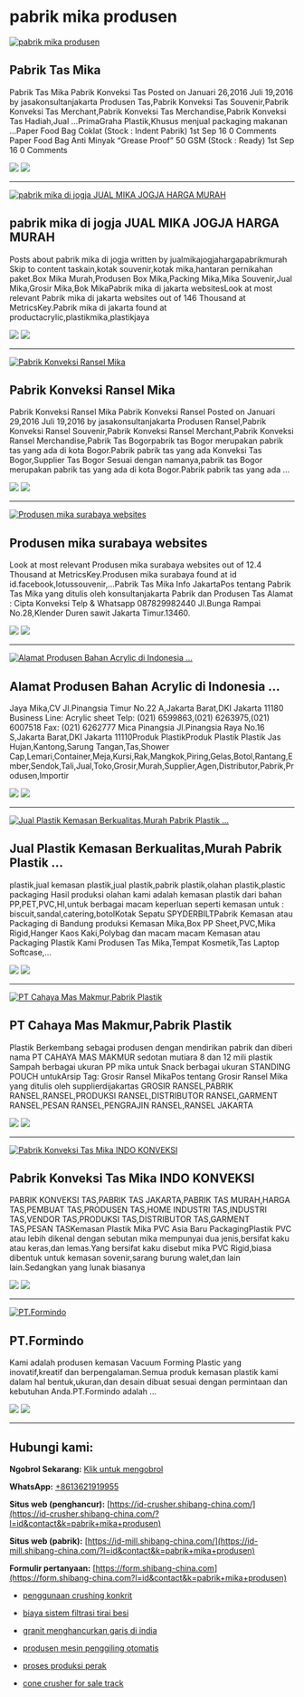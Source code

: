 # pabrik mika produsen

<a href="https://swt.shibang-china.com/?l=id&img&k=pabrik+mika+produsen" target="_blank">![pabrik mika produsen](http://static.shibang-china.com/all-800x300/197.jpg)</a>

## Pabrik Tas Mika
Pabrik Tas Mika Pabrik Konveksi Tas Posted on Januari 26,2016 Juli 19,2016 by jasakonsultanjakarta Produsen Tas,Pabrik Konveksi Tas Souvenir,Pabrik Konveksi Tas Merchant,Pabrik Konveksi Tas Merchandise,Pabrik Konveksi Tas Hadiah,Jual …PrimaGraha Plastik,Khusus menjual packaging makanan …Paper Food Bag Coklat (Stock : Indent Pabrik) 1st Sep 16 0 Comments Paper Food Bag Anti Minyak “Grease Proof” 50 GSM (Stock : Ready) 1st Sep 16 0 Comments


<a href="https://whatsapp.shibangsoft.com/WhatsApp.php" target="_blank" title="WhatsApp">![](http://static.shibang-china.com/icon/whatsapp.png)</a> <a href="https://swt.shibang-china.com/?l=id&icon&k=pabrik+mika+produsen" target="_blank">![](http://static.shibang-china.com/icon/chat-id.png)</a>

---

<a href="https://swt.shibang-china.com/?l=id&img&k=pabrik+mika+produsen" target="_blank">![pabrik mika di jogja JUAL MIKA JOGJA HARGA MURAH](http://static.shibang-china.com/all-800x300/238.jpg)</a>

## pabrik mika di jogja JUAL MIKA JOGJA HARGA MURAH
Posts about pabrik mika di jogja written by jualmikajogjahargapabrikmurah Skip to content taskain,kotak souvenir,kotak mika,hantaran pernikahan paket.Box Mika Murah,Produsen Box Mika,Packing Mika,Mika Souvenir,Jual Mika,Grosir Mika,Bok MikaPabrik mika di jakarta websitesLook at most relevant Pabrik mika di jakarta websites out of 146 Thousand at MetricsKey.Pabrik mika di jakarta found at productacrylic,plastikmika,plastikjaya


<a href="https://whatsapp.shibangsoft.com/WhatsApp.php" target="_blank" title="WhatsApp">![](http://static.shibang-china.com/icon/whatsapp.png)</a> <a href="https://swt.shibang-china.com/?l=id&icon&k=pabrik+mika+produsen" target="_blank">![](http://static.shibang-china.com/icon/chat-id.png)</a>

---

<a href="https://swt.shibang-china.com/?l=id&img&k=pabrik+mika+produsen" target="_blank">![Pabrik Konveksi Ransel Mika](http://static.shibang-china.com/all-800x300/546.jpg)</a>

## Pabrik Konveksi Ransel Mika
Pabrik Konveksi Ransel Mika Pabrik Konveksi Ransel Posted on Januari 29,2016 Juli 19,2016 by jasakonsultanjakarta Produsen Ransel,Pabrik Konveksi Ransel Souvenir,Pabrik Konveksi Ransel Merchant,Pabrik Konveksi Ransel Merchandise,Pabrik Tas Bogorpabrik tas Bogor merupakan pabrik tas yang ada di kota Bogor.Pabrik pabrik tas yang ada Konveksi Tas Bogor,Supplier Tas Bogor Sesuai dengan namanya,pabrik tas Bogor merupakan pabrik tas yang ada di kota Bogor.Pabrik pabrik tas yang ada …


<a href="https://whatsapp.shibangsoft.com/WhatsApp.php" target="_blank" title="WhatsApp">![](http://static.shibang-china.com/icon/whatsapp.png)</a> <a href="https://swt.shibang-china.com/?l=id&icon&k=pabrik+mika+produsen" target="_blank">![](http://static.shibang-china.com/icon/chat-id.png)</a>

---

<a href="https://swt.shibang-china.com/?l=id&img&k=pabrik+mika+produsen" target="_blank">![Produsen mika surabaya websites](http://static.shibang-china.com/all-800x300/1288.jpg)</a>

## Produsen mika surabaya websites
Look at most relevant Produsen mika surabaya websites out of 12.4 Thousand at MetricsKey.Produsen mika surabaya found at id id.facebook,lotussouvenir,…Pabrik Tas Mika Info JakartaPos tentang Pabrik Tas Mika yang ditulis oleh konsultanjakarta Pabrik dan Produsen Tas Alamat : Cipta Konveksi Telp & Whatsapp 087829982440 Jl.Bunga Rampai No.28,Klender Duren sawit Jakarta Timur.13460.


<a href="https://whatsapp.shibangsoft.com/WhatsApp.php" target="_blank" title="WhatsApp">![](http://static.shibang-china.com/icon/whatsapp.png)</a> <a href="https://swt.shibang-china.com/?l=id&icon&k=pabrik+mika+produsen" target="_blank">![](http://static.shibang-china.com/icon/chat-id.png)</a>

---

<a href="https://swt.shibang-china.com/?l=id&img&k=pabrik+mika+produsen" target="_blank">![Alamat Produsen Bahan Acrylic di Indonesia …](http://static.shibang-china.com/all-800x300/1383.jpg)</a>

## Alamat Produsen Bahan Acrylic di Indonesia …
Jaya Mika,CV Jl.Pinangsia Timur No.22 A,Jakarta Barat,DKI Jakarta 11180 Business Line: Acrylic sheet Telp: (021) 6599863,(021) 6263975,(021) 6007518 Fax: (021) 6262777 Mica Pinangsia Jl.Pinangsia Raya No.16 S,Jakarta Barat,DKI Jakarta 11110Produk PlastikProduk Plastik Plastik Jas Hujan,Kantong,Sarung Tangan,Tas,Shower Cap,Lemari,Container,Meja,Kursi,Rak,Mangkok,Piring,Gelas,Botol,Rantang,Ember,Sendok,Tali,Jual,Toko,Grosir,Murah,Supplier,Agen,Distributor,Pabrik,Produsen,Importir


<a href="https://whatsapp.shibangsoft.com/WhatsApp.php" target="_blank" title="WhatsApp">![](http://static.shibang-china.com/icon/whatsapp.png)</a> <a href="https://swt.shibang-china.com/?l=id&icon&k=pabrik+mika+produsen" target="_blank">![](http://static.shibang-china.com/icon/chat-id.png)</a>

---

<a href="https://swt.shibang-china.com/?l=id&img&k=pabrik+mika+produsen" target="_blank">![Jual Plastik Kemasan Berkualitas,Murah Pabrik Plastik …](http://static.shibang-china.com/all-800x300/353.jpg)</a>

## Jual Plastik Kemasan Berkualitas,Murah Pabrik Plastik …
plastik,jual kemasan plastik,jual plastik,pabrik plastik,olahan plastik,plastic packaging Hasil produksi olahan kami adalah kemasan plastik dari bahan PP,PET,PVC,HI,untuk berbagai macam keperluan seperti kemasan untuk : biscuit,sandal,catering,botolKotak Sepatu SPYDERBILTPabrik Kemasan atau Packaging di Bandung produksi Kemasan Mika,Box PP Sheet,PVC,Mika Rigid,Hanger Kaos Kaki,Polybag dan macam macam Kemasan atau Packaging Plastik Kami Produsen Tas Mika,Tempat Kosmetik,Tas Laptop Softcase,…


<a href="https://whatsapp.shibangsoft.com/WhatsApp.php" target="_blank" title="WhatsApp">![](http://static.shibang-china.com/icon/whatsapp.png)</a> <a href="https://swt.shibang-china.com/?l=id&icon&k=pabrik+mika+produsen" target="_blank">![](http://static.shibang-china.com/icon/chat-id.png)</a>

---

<a href="https://swt.shibang-china.com/?l=id&img&k=pabrik+mika+produsen" target="_blank">![PT Cahaya Mas Makmur,Pabrik Plastik](http://static.shibang-china.com/all-800x300/346.jpg)</a>

## PT Cahaya Mas Makmur,Pabrik Plastik
Plastik Berkembang sebagai produsen dengan mendirikan pabrik dan diberi nama PT CAHAYA MAS MAKMUR sedotan mutiara 8 dan 12 mili plastik Sampah berbagai ukuran PP mika untuk Snack berbagai ukuran STANDING POUCH untukArsip Tag: Grosir Ransel MikaPos tentang Grosir Ransel Mika yang ditulis oleh supplierdijakartas GROSIR RANSEL,PABRIK RANSEL,RANSEL,PRODUKSI RANSEL,DISTRIBUTOR RANSEL,GARMENT RANSEL,PESAN RANSEL,PENGRAJIN RANSEL,RANSEL JAKARTA


<a href="https://whatsapp.shibangsoft.com/WhatsApp.php" target="_blank" title="WhatsApp">![](http://static.shibang-china.com/icon/whatsapp.png)</a> <a href="https://swt.shibang-china.com/?l=id&icon&k=pabrik+mika+produsen" target="_blank">![](http://static.shibang-china.com/icon/chat-id.png)</a>

---

<a href="https://swt.shibang-china.com/?l=id&img&k=pabrik+mika+produsen" target="_blank">![Pabrik Konveksi Tas Mika INDO KONVEKSI](http://static.shibang-china.com/all-800x300/76.jpg)</a>

## Pabrik Konveksi Tas Mika INDO KONVEKSI
PABRIK KONVEKSI TAS,PABRIK TAS JAKARTA,PABRIK TAS MURAH,HARGA TAS,PEMBUAT TAS,PRODUSEN TAS,HOME INDUSTRI TAS,INDUSTRI TAS,VENDOR TAS,PRODUKSI TAS,DISTRIBUTOR TAS,GARMENT TAS,PESAN TASKemasan Plastik Mika PVC Asia Baru PackagingPlastik PVC atau lebih dikenal dengan sebutan mika mempunyai dua jenis,bersifat kaku atau keras,dan lemas.Yang bersifat kaku disebut mika PVC Rigid,biasa dibentuk untuk kemasan sovenir,sarang burung walet,dan lain lain.Sedangkan yang lunak biasanya


<a href="https://whatsapp.shibangsoft.com/WhatsApp.php" target="_blank" title="WhatsApp">![](http://static.shibang-china.com/icon/whatsapp.png)</a> <a href="https://swt.shibang-china.com/?l=id&icon&k=pabrik+mika+produsen" target="_blank">![](http://static.shibang-china.com/icon/chat-id.png)</a>

---

<a href="https://swt.shibang-china.com/?l=id&img&k=pabrik+mika+produsen" target="_blank">![PT.Formindo](http://static.shibang-china.com/all-800x300/1411.jpg)</a>

## PT.Formindo
Kami adalah produsen kemasan Vacuum Forming Plastic yang inovatif,kreatif dan berpengalaman.Semua produk kemasan plastik kami dalam hal bentuk,ukuran,dan desain dibuat sesuai dengan permintaan dan kebutuhan Anda.PT.Formindo adalah …

<a href="https://whatsapp.shibangsoft.com/WhatsApp.php" target="_blank" title="WhatsApp">![](http://static.shibang-china.com/icon/whatsapp.png)</a> <a href="https://swt.shibang-china.com/?l=id&icon&k=pabrik+mika+produsen" target="_blank">![](http://static.shibang-china.com/icon/chat-id.png)</a>

---
## Hubungi kami:

**Ngobrol Sekarang:** [Klik untuk mengobrol](https://swt.shibang-china.com?l=id&contact&k=pabrik+mika+produsen)

**WhatsApp:**  [+8613621919955](https://whatsapp.shibangsoft.com/WhatsApp.php)

**Situs web (penghancur):** [https://id-crusher.shibang-china.com/](https://id-crusher.shibang-china.com/?l=id&contact&k=pabrik+mika+produsen)

**Situs web (pabrik):** [https://id-mill.shibang-china.com/](https://id-mill.shibang-china.com/?l=id&contact&k=pabrik+mika+produsen)

**Formulir pertanyaan:** [https://form.shibang-china.com](https://form.shibang-china.com?l=id&contact&k=pabrik+mika+produsen)

* [penggunaan crushing konkrit](../16/penggunaan%20crushing%20konkrit.md)

* [biaya sistem filtrasi tirai besi](../20/biaya%20sistem%20filtrasi%20tirai%20besi.md)

* [granit menghancurkan garis di india](../24/granit%20menghancurkan%20garis%20di%20india.md)

* [produsen mesin penggiling otomatis](../29/produsen%20mesin%20penggiling%20otomatis.md)

* [proses produksi perak](../30/proses%20produksi%20perak.md)

* [cone crusher for sale track](../16/cone%20crusher%20for%20sale%20track.md)